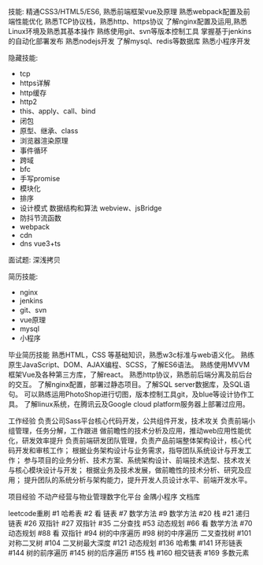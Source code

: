 
技能:
精通CSS3/HTML5/ES6, 熟悉前端框架vue及原理
熟悉webpack配置及前端性能优化
熟悉TCP协议栈，熟悉http、https协议
了解nginx配置及运用,熟悉Linux环境及熟悉其基本操作
熟练使用git、svn等版本控制工具
掌握基于jenkins的自动化部署发布
熟悉nodejs开发
了解mysql、redis等数据库
熟悉小程序开发

隐藏技能:
- tcp
- https详解
- http缓存
- http2
- this、apply、call、bind
- 闭包
- 原型、继承、class
- 浏览器渲染原理
- 事件循环
- 跨域
- bfc
- 手写promise
- 模块化
- 排序
- 设计模式
数据结构和算法
webview、jsBridge
- 防抖节流函数
- webpack
- cdn
- dns
vue3+ts

面试题:
深浅拷贝

简历技能:
- nginx
- jenkins
- git、svn
- vue原理
- mysql
- 小程序

毕业简历技能
熟悉HTML，CSS 等基础知识，熟悉w3c标准与web语义化。
熟练原生JavaScript、DOM、AJAX编程、SCSS，了解ES6语法。
熟练使用MVVM框架Vue及各种第三方库，了解react。
熟悉http协议，熟悉前后端分离及前后台的交互。
了解nginx配置，部署过静态项目。了解SQL server数据库，及SQL语句。
可以熟练运用PhotoShop进行切图，版本控制工具git，及blue等设计协作工具。
了解linux系统，在腾讯云及Google cloud platform服务器上部署过应用。 

工作经验
负责公司Sass平台核心代码开发，公共组件开发，技术攻关
负责前端小组管理，任务分解，工作跟进
做前瞻性的技术分析及应用，推动web应用性能优化，研发效率提升
负责前端研发团队管理，负责产品前端整体架构设计，核心代码开发和审核工作； 
根据业务架构设计与业务需求，指导团队系统设计与开发工作； 
参与项目的业务分析、技术方案、系统架构设计、前端技术选型、技术攻关与核心模块设计与开发； 
根据业务及技术发展，做前瞻性的技术分析、研究及应用； 
提升团队的系统分析与架构能力，提升开发人员设计水平、前端开发水平。

项目经验
不动产经营与物业管理数字化平台
金隅小程序
文档库

leetcode重刷
#1 哈希表
#2 看 链表
#7 数学方法
#9 数学方法
#20 栈
#21 递归 链表
#26 双指针
#27 双指针
#35 二分查找
#53 动态规划
#66 看 数学方法
#70 动态规划
#88 看 双指针
#94 树的中序遍历
#98 树的中序遍历 二叉查找树
#101 对称二叉树
#104 二叉树最大深度
#121 动态规划
#136 哈希集
#141 环形链表
#144 树的前序遍历
#145 树的后序遍历
#155 栈
#160 相交链表
#169 多数元素